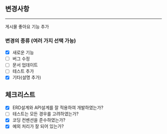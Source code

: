 ## 변경사항

---
게시물 좋아요 기능 추가

### 변경의 종류 (여러 가지 선택 가능)

- [x] 새로운 기능
- [ ] 버그 수정
- [ ] 문서 업데이트
- [ ] 테스트 추가
- [x] 기타(설명 추가)

## 체크리스트

- [x] ERD설계와 API설계를 잘 적용하여 개발하였는가?
- [ ] 테스트는 모든 경우를 고려하였는가?
- [x] 코딩 컨벤션을 준수하였는가?
- [x] 예외 처리가 잘 되어 있는가?